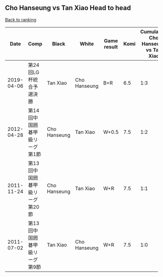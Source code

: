 ## Cho Hanseung vs Tan Xiao Head to head

[Back to ranking](../../index.md)




| **Date** | **Comp** | **Black** | **White** | **Game result** | **Komi** | **Cumulative Cho Hanseung vs Tan Xiao** | **Cho Hanseung streak** | **Tan Xiao streak** | 
| --- | --- | --- | --- | --- | --- | --- | --- | --- |
| 2019-04-06 | 第24回LG杯統合予選決勝 | Tan Xiao | Cho Hanseung | B+R | 6.5 | 1:3 | 0 | 3 | 
| 2012-04-28 | 第14回中国囲碁甲級リーグ第1節 | Cho Hanseung | Tan Xiao | W+0.5 | 7.5 | 1:2 | 0 | 2 | 
| 2011-11-24 | 第13回中国囲碁甲級リーグ第20節 | Cho Hanseung | Tan Xiao | W+R | 7.5 | 1:1 | 0 | 1 | 
| 2011-07-02 | 第13回中国囲碁甲級リーグ第9節 | Tan Xiao | Cho Hanseung | W+R | 7.5 | 1:0 | 1 | 0 |




